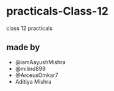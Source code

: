 # practicals-Class-12
class 12 practicals


## made by
* @iamAayushMishra
* @milind899
* @ArceusOmkar7
* Aditiya Mishra
